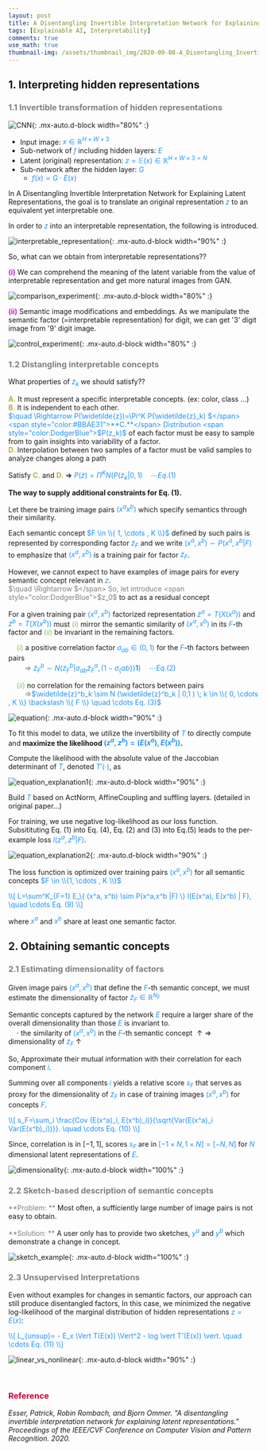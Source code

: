 ```yaml
---
layout: post
title: A Disentangling Invertible Interpretation Network for Explaining Latent Representations
tags: [Explainable AI, Interpretability]
comments: true
use_math: true
thumbnail-img: /assets/thumbnail_img/2020-09-08-A_Disentangling_Invertible_Interpretation_Network_for_Explaining_Latent_Representations/post.PNG
---
```


## 1. Interpreting hidden representations   
### <span style="color:gray"> 1.1 Invertible transformation of hidden representations </span>


![CNN](https://da2so.github.io/assets/post_img/2020-09-08-A_Disentangling_Invertible_Interpretation_Network_for_Explaining_Latent_Representations/1.png){: .mx-auto.d-block width="80%" :}

- Input image: <span style="color:DodgerBlue">$x \in \mathbb{R}^{H \times W \times 3}$</span>
- Sub-network of <span style="color:DodgerBlue">$f$</span> including hidden layers: <span style="color:DodgerBlue">$E$</span>
- Latent (original) representation: <span style="color:DodgerBlue">$z=\mathbb{E} (x) \in \mathbb{R}^{H \times W \times 3 = N}$</span> 
- Sub-network after the hidden layer: <span style="color:DodgerBlue">$G$</span>
	- <span style="color:DodgerBlue">$f(x)=G \cdot E(x)$</span>


In A Disentangling Invertible Interpretation Network for Explaining Latent Representations, the goal is to translate an original representation <span style="color:DodgerBlue">$z$</span> to an equivalent yet interpretable one. 

In order to <span style="color:DodgerBlue">$z$</span> into an interpretable representation, the following is introduced.

![interpretable_representation](https://da2so.github.io/assets/post_img/2020-09-08-A_Disentangling_Invertible_Interpretation_Network_for_Explaining_Latent_Representations/2.png){: .mx-auto.d-block width="90%" :}



So, what can we obtain from interpretable representations??

<span style="color:#CC16CF">**(i)**</span> We can comprehend the meaning of the latent variable from the value of interpretable representation and get more natural images from GAN.

![comparison_experiment](https://da2so.github.io/assets/post_img/2020-09-08-A_Disentangling_Invertible_Interpretation_Network_for_Explaining_Latent_Representations/3.png){: .mx-auto.d-block width="80%" :}

<span style="color:#CC16CF">**(ii)**</span> Semantic image modifications and embeddings. As we manipulate the semantic factor (=interpretable representation) for digit, we can get '3' digit image from '9' digit image.

![control_experiment](https://da2so.github.io/assets/post_img/2020-09-08-A_Disentangling_Invertible_Interpretation_Network_for_Explaining_Latent_Representations/4.png){: .mx-auto.d-block width="80%" :}



### <span style="color:gray"> 1.2 Distangling interpretable concepts </span>

What properties of <span style="color:DodgerBlue">$\widetilde{z}_k$</span> we should satisfy??

<span style="color:#BBAE31">**A.**</span> It must represent a specific interpretable concepts. (ex: color, class ...)  
<span style="color:#BBAE31">**B.**</span> It is independent to each other.  
     <span style="color:DodgerBlue">$\quad \Rightarrow P(\widetilde{z})=\Pi^K P(\widetilde{z}_k) $</span>  
<span style="color:#BBAE31">**C.**</span> Distribution <span style="color:DodgerBlue">$P(z_k)$</span> of each factor must be easy to sample from to gain insights into variability of a factor.  
<span style="color:#BBAE31">**D.**</span> Interpolation between two samples of a factor must be valid samples to analyze changes along a path


Satisfy <span style="color:#BBAE31">**C.**</span> and <span style="color:#BBAE31">**D.**</span> <span style="color:black">$\Rightarrow$</span> <span style="color:DodgerBlue">$P(\widetilde{z})=\Pi^K N(P(\widetilde{z}_k | 0,1) \quad \cdots Eq. (1)$</span>



**The way to supply additional constraints for Eq. (1).**

Let there be training image pairs <span style="color:DodgerBlue">$(x^a x^b)$</span> which specify semantics through their similarity.


Each semantic concept <span style="color:DodgerBlue">$F \in \\{ 1, \cdots , K \\}$</span> defined by such pairs is represented by corresponding factor <span style="color:DodgerBlue">$\widetilde{z}_F$</span> and we write <span style="color:DodgerBlue">$(x^a, x^b) \sim P(x^a,x^b|F)$</span> to emphasize that <span style="color:DodgerBlue">$(x^a,x^b)$</span> is a training pair for factor <span style="color:DodgerBlue">$\widetilde{z}_F$</span>.


However, we cannot expect to have examples of image pairs for every semantic concept relevant in <span style="color:DodgerBlue">$z$</span>.  
<span style="color:gray">$\quad \Rightarrow $</span> So, let introduce <span style="color:DodgerBlue">$z_0$</span> to act as a residual concept


For a given training pair <span style="color:DodgerBlue">$(x^a, x^b)$</span> factorized representation <span style="color:DodgerBlue">$\tilde{z}^a=T(X(x^a))$</span> and <span style="color:DodgerBlue">$\tilde{z}^b=T(X(x^b))$</span> must <span style="color:#84BD5D">$(i)$</span> mirror the semantic similarity of <span style="color:DodgerBlue">$(x^a, x^b)$</span> in its  <span style="color:DodgerBlue">$F$</span>-th factor and <span style="color:#84BD5D">$(ii)$</span> be invariant in the remaining factors.


<span style="color:#84BD5D">$\quad (i)$</span> a positive correlation factor <span style="color:DodgerBlue">$\sigma_{ab} \in (0,1)$</span> for the <span style="color:DodgerBlue">$F$</span>-th factors between pairs  
<span style="color:gray">$\quad \quad \Rightarrow$</span> <span style="color:DodgerBlue">$\widetilde{z}^b_F \sim N (\widetilde{z}^b_F | \sigma_{ab} \widetilde{z}^a_F , (1- \sigma_\{ab\} ) \mathbf{1} ) \quad \cdots Eq. (2)$</span>

<span style="color:#84BD5D">$\quad (ii)$</span> no correlation for the remaining factors between pairs  
<span style="color:gray">$\quad \quad \Rightarrow$</span><span style="color:DodgerBlue">$\widetilde{z}^b_k \sim N (\widetilde{z}^b_k | 0,1  ) \; k \in \\{ 0, \cdots , K \\} \backslash \\{ F \\} \quad \cdots Eq. (3)$</span>


![equation](https://da2so.github.io/assets/post_img/2020-09-08-A_Disentangling_Invertible_Interpretation_Network_for_Explaining_Latent_Representations/5.png){: .mx-auto.d-block width="90%" :}


To fit this model to data, we utilize the invertibility of <span style="color:DodgerBlue">$T$</span> to directly compute and **maximize the likelihood <span style="color:DodgerBlue">$(z^a, z^b)=(E(x^a), E(x^b))$</span>.**

Compute the likelihood with the absolute value of the Jaccobian determinant of <span style="color:DodgerBlue">$T$</span>, denoted <span style="color:DodgerBlue">$T'(\cdot)$</span>, as


![equation_explanation1](https://da2so.github.io/assets/post_img/2020-09-08-A_Disentangling_Invertible_Interpretation_Network_for_Explaining_Latent_Representations/6.png){: .mx-auto.d-block width="90%" :}


Build <span style="color:DodgerBlue">$T$</span> based on ActNorm, AffineCoupling and suffling layers. (detailed in original paper...)


For training, we use negative log-likelihood as our loss function.
Subsitituting Eq. (1) into Eq. (4), Eq. (2) and (3) into Eq.(5) leads to the per-example loss <span style="color:DodgerBlue">$l(z^a,z^b |F)$</span>.


![equation_explanation2](https://da2so.github.io/assets/post_img/2020-09-08-A_Disentangling_Invertible_Interpretation_Network_for_Explaining_Latent_Representations/7.png){: .mx-auto.d-block width="90%" :}


The loss function is optimized over training pairs <span style="color:DodgerBlue">$(x^a, x^b)$</span> for all semantic concepts <span style="color:DodgerBlue">$F \in \\{1, \cdots , K \\}$</span>


<span style="color:DodgerBlue">
\\[
L=\sum^K_{F=1} E_\{ (x^a, x^b) \sim P(x^a,x^b |F) \} l(E(x^a), E(x^b) | F), \quad \cdots Eq. (9)
\\]
</span>

where  <span style="color:DodgerBlue">$x^a$</span> and  <span style="color:DodgerBlue">$x^b$</span> share at least one semantic factor.



## 2. Obtaining semantic concepts

### <span style="color:gray"> 2.1 Estimating dimensionality of factors </span>

Given image pairs <span style="color:DodgerBlue">$(x^a, x^b)$</span> that define the  <span style="color:DodgerBlue">$F$</span>-th semantic concept, we must estimate the dimensionality of factor  <span style="color:DodgerBlue">$\tilde{z}_F \in \mathbb{R}^{N_F}$</span>  
 

Semantic concepts captured by the network  <span style="color:DodgerBlue">$E$</span> require a larger share of the overall dimensionality than those  <span style="color:DodgerBlue">$E$</span> is invariant to.  
$\quad \cdot$ the similarity of <span style="color:DodgerBlue">$(x^a, x^b)$</span> in the <span style="color:DodgerBlue">$F$</span>-th semantic concept $\uparrow \Rightarrow$ dimensionality of  <span style="color:DodgerBlue">$\tilde{z}_F$</span> $\uparrow$


So, Approximate their mutual information with their correlation for each component <span style="color:DodgerBlue">$i$</span>.

Summing over all components <span style="color:DodgerBlue">$i$</span> yields a relative score <span style="color:DodgerBlue">$s_F$</span> that serves as proxy for the dimensionality of <span style="color:DodgerBlue">$\tilde{z}_F$</span> in case of training images <span style="color:DodgerBlue">$(x^a, x^b)$</span> for concepts <span style="color:DodgerBlue">$F$</span>.


<span style="color:DodgerBlue">
\\[
s_F=\sum_i \frac{Cov (E(x^a)_i, E(x^b)_i)}{\sqrt{Var(E(x^a)_i Var(E(x^b)_i))}}. \quad \cdots Eq. (10)
\\]
</span>


Since, correlation is in $[-1,1]$, scores <span style="color:DodgerBlue">$s_F$</span> are in <span style="color:DodgerBlue">$[-1 \times N, 1 \times N] = [-N, N]$</span> for <span style="color:DodgerBlue">$N$</span> dimensional latent representations of <span style="color:DodgerBlue">$E$</span>.

![dimensionality](https://da2so.github.io/assets/post_img/2020-09-08-A_Disentangling_Invertible_Interpretation_Network_for_Explaining_Latent_Representations/8.png){: .mx-auto.d-block width="100%" :}


### <span style="color:gray"> 2.2 Sketch-based description of semantic concepts </span>

<span style="color:gray">**Problem: **</span> Most often, a sufficiently large number of image pairs is not easy to obtain.


<span style="color:gray">**Solution: **</span> A user only has to provide two sketches, <span style="color:DodgerBlue">$y^a$</span> and <span style="color:DodgerBlue">$y^b$</span> which demonstrate a change in concept.

![sketch_example](https://da2so.github.io/assets/post_img/2020-09-08-A_Disentangling_Invertible_Interpretation_Network_for_Explaining_Latent_Representations/9.png){: .mx-auto.d-block width="100%" :}



### <span style="color:gray"> 2.3 Unsupervised Interpretations </span>


Even without examples for changes in semantic factors, our approach can still produce disentangled factors, In this case, we minimized the negative log-likelihood of the marginal distribution of hidden representations <span style="color:DodgerBlue">$z=E(x)$</span>:

<span style="color:DodgerBlue">
\\[
L_{unsup}= - E_x \Vert T(E(x)) \Vert^2 - log \vert T'(E(x)) \vert. \quad \cdots Eq. (11)
\\]
</span>

![linear_vs_nonlinear](https://da2so.github.io/assets/post_img/2020-09-08-A_Disentangling_Invertible_Interpretation_Network_for_Explaining_Latent_Representations/10.png){: .mx-auto.d-block width="90%" :}


<br />


### <span style="color:#C70039 ">Reference </span>
*Esser, Patrick, Robin Rombach, and Bjorn Ommer. "A disentangling invertible interpretation network for explaining latent representations." Proceedings of the IEEE/CVF Conference on Computer Vision and Pattern Recognition. 2020.*



